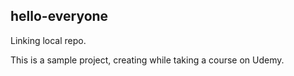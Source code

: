 ## hello-everyone
Linking local repo.

This is a sample project, creating while taking a course on Udemy.
